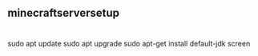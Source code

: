 ## minecraftserversetup
#

sudo apt update
sudo apt upgrade
sudo apt-get install default-jdk screen
